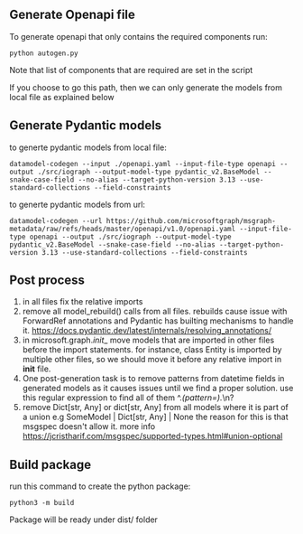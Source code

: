 ## Generate Openapi file
To generate openapi that only contains the required components run:

```
python autogen.py
```

Note that list of components that are required are set in the script

If you choose to go this path, then we can only generate the models from local file as explained below

## Generate Pydantic models
to generte pydantic models from local file:  
```
datamodel-codegen --input ./openapi.yaml --input-file-type openapi --output ./src/iograph --output-model-type pydantic_v2.BaseModel --snake-case-field --no-alias --target-python-version 3.13 --use-standard-collections --field-constraints
```
to generte pydantic models from url: 
```
datamodel-codegen --url https://github.com/microsoftgraph/msgraph-metadata/raw/refs/heads/master/openapi/v1.0/openapi.yaml --input-file-type openapi --output ./src/iograph --output-model-type pydantic_v2.BaseModel --snake-case-field --no-alias --target-python-version 3.13 --use-standard-collections --field-constraints
```
## Post process

1. in all files fix the relative imports
2. remove all model_rebuild() calls from all files. rebuilds cause issue with ForwardRef annotations
   and Pydantic has builting mechanisms to handle it. https://docs.pydantic.dev/latest/internals/resolving_annotations/
3. in microsoft.graph._init__ move models that are imported in other files before the import statements.
   for instance, class Entity is imported by multiple other files, so we should move it before any 
   relative import in __init__ file.
4. One post-generation task is to remove patterns from datetime fields in generated models as it 
   causes issues until we find a proper solution. use this regular expression to find all of them 
   ^.*(pattern=).*\n?
5. remove Dict[str, Any] or dict[str, Any] from all models where it is part of a union e.g SomeModel | Dict[str, Any] | None
   the reason for this is that msgspec doesn't allow it. more info https://jcristharif.com/msgspec/supported-types.html#union-optional

## Build package
run this command to create the python package:
```
python3 -m build
```

Package will be ready under dist/ folder

